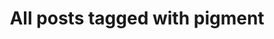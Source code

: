---
layout: tag
title: "All posts tagged with pigment"
permalink: /weblog/tags/pigment/
taxonomy: pigment
---
